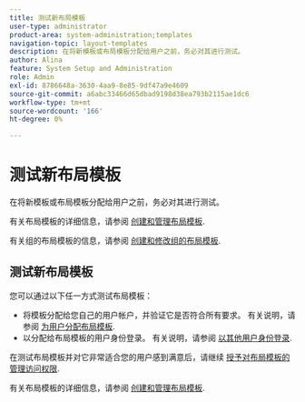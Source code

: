 ```yaml
---
title: 测试新布局模板
user-type: administrator
product-area: system-administration;templates
navigation-topic: layout-templates
description: 在将新模板或布局模板分配给用户之前，务必对其进行测试。
author: Alina
feature: System Setup and Administration
role: Admin
exl-id: 8786648a-3630-4aa9-8e85-9df47a9e4609
source-git-commit: a6abc33466d65dbad9198d38ea793b2115ae1dc6
workflow-type: tm+mt
source-wordcount: '166'
ht-degree: 0%

---
```


# 测试新布局模板

在将新模板或布局模板分配给用户之前，务必对其进行测试。

有关布局模板的详细信息，请参阅 [创建和管理布局模板](../../../administration-and-setup/customize-workfront/use-layout-templates/create-and-manage-layout-templates.md).

有关组的布局模板的信息，请参阅 [创建和修改组的布局模板](../../../administration-and-setup/manage-groups/work-with-group-objects/create-and-modify-a-groups-layout-templates.md).

## 测试新布局模板

您可以通过以下任一方式测试布局模板：

* 将模板分配给您自己的用户帐户，并验证它是否符合所有要求。 有关说明，请参阅 [为用户分配布局模板](../../../administration-and-setup/customize-workfront/use-layout-templates/assign-users-to-layout-template.md#assign).
* 以分配给布局模板的用户身份登录。 有关说明，请参阅 [以其他用户身份登录](../../../administration-and-setup/add-users/create-and-manage-users/log-in-as-another-user.md).

在测试布局模板并对它非常适合您的用户感到满意后，请继续 [授予对布局模板的管理访问权限](../../../administration-and-setup/customize-workfront/use-layout-templates/grant-admin-access-layout-template.md).

有关布局模板的详细信息，请参阅 [创建和管理布局模板](../../../administration-and-setup/customize-workfront/use-layout-templates/create-and-manage-layout-templates.md).
